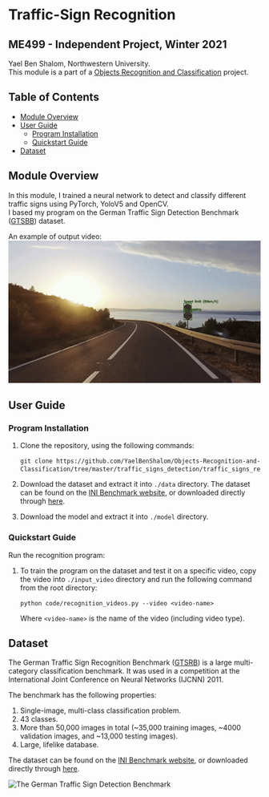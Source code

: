 # Traffic-Sign Recognition

## ME499 - Independent Project, Winter 2021

Yael Ben Shalom, Northwestern University.<br>
This module is a part of a [Objects Recognition and Classification](https://github.com/YaelBenShalom/Objects-Recognition-and-Classification) project.

## Table of Contents

- [Module Overview](#module-overview)
- [User Guide](#user-guide)
  - [Program Installation](#program-installation)
  - [Quickstart Guide](#quickstart-guide)
- [Dataset](#dataset)

## Module Overview

In this module, I trained a neural network to detect and classify different traffic signs using PyTorch, YoloV5 and OpenCV.<br>
I based my program on the German Traffic Sign Detection Benchmark ([GTSBB](https://benchmark.ini.rub.de/gtsdb_news.html)) dataset.

An example of output video:<br>
![Traffic-Sign Recognition](https://github.com/YaelBenShalom/Objects-Recognition-and-Classification/blob/master/traffic_signs_detection/traffic_signs_recognition/images/traffic-sign.gif?raw=true)

## User Guide

### Program Installation

1. Clone the repository, using the following commands:

   ```
   git clone https://github.com/YaelBenShalom/Objects-Recognition-and-Classification/tree/master/traffic_signs_detection/traffic_signs_recognition
   ```

2. Download the dataset and extract it into `./data` directory. The dataset can be found on the [INI Benchmark website](https://benchmark.ini.rub.de/?section=gtsrb&subsection=news), or downloaded directly through [here](https://sid.erda.dk/public/archives/daaeac0d7ce1152aea9b61d9f1e19370/published-archive.html).

3. Download the model and extract it into `./model` directory.

### Quickstart Guide

Run the recognition program:

1. To train the program on the dataset and test it on a specific video, copy the video into `./input_video` directory and run the following command from the root directory:
   ```
   python code/recognition_videos.py --video <video-name>
   ```
   Where `<video-name>` is the name of the video (including video type).

## Dataset

The German Traffic Sign Recognition Benchmark ([GTSRB](https://benchmark.ini.rub.de/gtsrb_news.html)) is a large multi-category classification benchmark. It was used in a competition at the International Joint Conference on Neural Networks (IJCNN) 2011.

The benchmark has the following properties:

1. Single-image, multi-class classification problem.
2. 43 classes.
3. More than 50,000 images in total (~35,000 training images, ~4000 validation images, and ~13,000 testing images).
4. Large, lifelike database.

The dataset can be found on the [INI Benchmark website](https://benchmark.ini.rub.de/?section=gtsrb&subsection=news), or downloaded directly through [here](https://sid.erda.dk/public/archives/daaeac0d7ce1152aea9b61d9f1e19370/published-archive.html).

![The German Traffic Sign Detection Benchmark](https://github.com/YaelBenShalom/Traffic-Sign-Recognition-and-Classification/blob/master/traffic_signs_detection/traffic_signs_recognition/images/dataset.png?raw=true)
